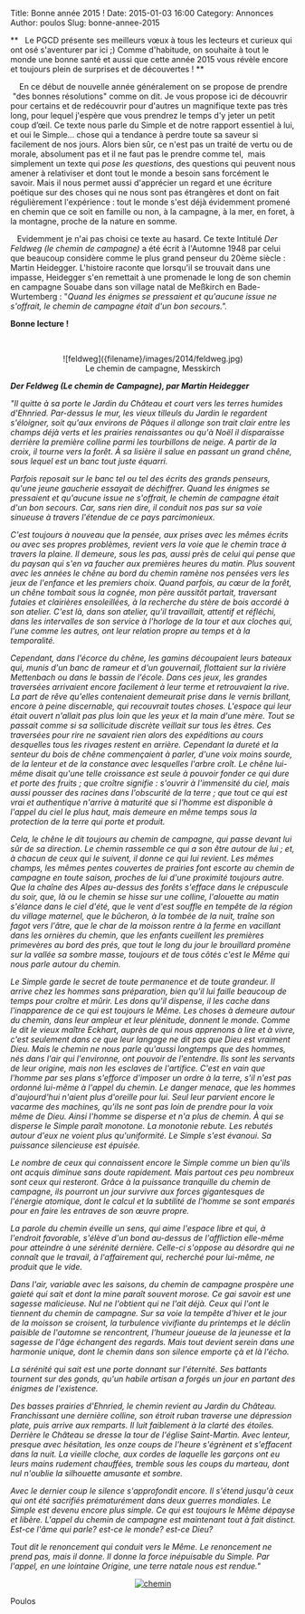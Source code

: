Title: Bonne année 2015 !
Date: 2015-01-03 16:00
Category: Annonces
Author: poulos
Slug: bonne-annee-2015

**   Le PGCD présente ses meilleurs vœux à tous les lecteurs et curieux
qui ont osé s'aventurer par ici ;) Comme d'habitude, on souhaite à tout
le monde une bonne santé et aussi que cette année 2015 vous révèle
encore et toujours plein de surprises et de découvertes ! **

    En ce début de nouvelle année généralement on se propose de
prendre  "des bonnes résolutions" comme on dit. Je vous propose ici de
découvrir pour certains et de redécouvrir pour d'autres un magnifique
texte pas très long, pour lequel j'espère que vous prendrez le temps d'y
jeter un petit coup d’œil. Ce texte nous parle du Simple et de notre
rapport essentiel à lui, et oui le Simple... chose qui a tendance à
perdre toute sa saveur si facilement de nos jours. Alors bien sûr, ce
n'est pas un traité de vertu ou de morale, absolument pas et il ne faut
pas le prendre comme tel,  mais simplement un texte qui *pose les
questions*, des questions qui peuvent nous amener à relativiser et dont
tout le monde a besoin sans forcément le savoir. Mais il nous permet
aussi d'apprécier un regard et une écriture poétique sur des choses qui
ne nous sont pas étrangères et dont on fait régulièrement l'expérience :
tout le monde s'est déjà évidemment promené en chemin que ce soit
en famille ou non, à la campagne, à la mer, en foret, à la montagne,
proche de la nature en somme.

   Evidemment je n'ai pas choisi ce texte au hasard. Ce texte Intitulé
*Der Feldweg (le chemin de campagne)* a été écrit à l'Automne 1948 par
celui que beaucoup considère comme le plus grand penseur du 20ème
siècle : Martin Heidegger. L'histoire raconte que lorsqu'il se trouvait
dans une impasse, Heidegger s'en remettait à une promenade le long de
son chemin en campagne Souabe dans son village natal de Meßkirch
en Bade-Wurtemberg : "*Quand les énigmes se pressaient et qu'aucune
issue ne s'offrait, le chemin de campagne était d'un bon secours.".*

**Bonne lecture !**

 

<center>![feldweg]({filename}/images/2014/feldweg.jpg)</center>
<center>Le chemin de campagne, Messkirch</center>

***Der Feldweg (Le chemin de Campagne), par Martin Heidegger***

*"Il quitte à sa porte le Jardin du Château et court vers les terres
humides d'Ehnried. Par-dessus le mur, les vieux tilleuls du Jardin le
regardent s'éloigner, soit qu'aux environs de Pâques il allonge son
trait clair entre les champs déjà verts et les prairies renaissantes ou
qu'à Noël il disparaisse derrière la première colline parmi les
tourbillons de neige. A partir de la croix, il tourne vers la forêt. À
sa lisière il salue en passant un grand chêne, sous lequel est un banc
tout juste équarri.*

*Parfois reposait sur le banc tel ou tel des écrits des grands penseurs,
qu'une jeune gaucherie essayait de déchiffrer. Quand les énigmes se
pressaient et qu'aucune issue ne s'offrait, le chemin de campagne était
d'un bon secours. Car, sans rien dire, il conduit nos pas sur sa voie
sinueuse à travers l'étendue de ce pays parcimonieux.*

*C'est toujours à nouveau que la pensée, aux prises avec les mêmes
écrits ou avec ses propres problèmes, revient vers la voie que le chemin
trace à travers la plaine. Il demeure, sous les pas, aussi près de celui
qui pense que du paysan qui s'en va faucher aux premières heures du
matin. Plus souvent avec les années le chêne au bord du chemin ramène
nos pensées vers les jeux de l'enfance et les premiers choix. Quand
parfois, au cœur de la forêt, un chêne tombait sous la cognée, mon père
aussitôt partait, traversant futaies et clairières ensoleillées, à la
recherche du stère de bois accordé à son atelier. C'est là, dans son
atelier, qu'il travaillait, attentif et réfléchi, dans les intervalles
de son service à l'horloge de la tour et aux cloches qui, l'une comme
les autres, ont leur relation propre au temps et à la temporalité.*

*Cependant, dans l'écorce du chêne, les gamins découpaient leurs bateaux
qui, munis d'un banc de rameur et d'un gouvernail, flottaient sur la
rivière Mettenbach ou dans le bassin de l'école. Dans ces jeux, les
grandes traversées arrivaient encore facilement à leur terme et
retrouvaient la rive. La part de rêve qu'elles contenaient demeurait
prise dans le vernis brillant, encore à peine discernable, qui
recouvrait toutes choses. L'espace qui leur était ouvert n'allait pas
plus loin que les yeux et la main d'une mère. Tout se passait comme si
sa sollicitude discrète veillait sur tous les êtres. Ces traversées pour
rire ne savaient rien alors des expéditions au cours desquelles tous les
rivages restent en arrière. Cependant la dureté et la senteur du bois de
chêne commençaient à parler, d'une voix moins sourde, de la lenteur et
de la constance avec lesquelles l'arbre croît. Le chêne lui-même disait
qu'une telle croissance est seule à pouvoir fonder ce qui dure et porte
des fruits ; que croître signifie : s'ouvrir à l'immensité du ciel, mais
aussi pousser des racines dans l'obscurité de la terre ; que tout ce qui
est vrai et authentique n'arrive à maturité que si l'homme est
disponible à l'appel du ciel le plus haut, mais demeure en même temps
sous la protection de la terre qui porte et produit.*

*Cela, le chêne le dit toujours au chemin de campagne, qui passe devant
lui sûr de sa direction. Le chemin rassemble ce qui a son être autour de
lui ; et, à chacun de ceux qui le suivent, il donne ce qui lui revient.
Les mêmes champs, les mêmes pentes couvertes de prairies font escorte au
chemin de campagne en toute saison, proches de lui d'une proximité
toujours autre. Que la chaîne des Alpes au-dessus des forêts s'efface
dans le crépuscule du soir, que, là ou le chemin se hisse sur une
colline, l'alouette au matin s'élance dans le ciel d'été, que le vent
d'est souffle en tempête de la région du village maternel, que le
bûcheron, à la tombée de la nuit, traîne son fagot vers l'âtre, que le
char de la moisson rentre à la ferme en vacillant dans les ornières du
chemin, que les enfants cueillent les premières primevères au bord des
prés, que tout le long du jour le brouillard promène sur la vallée sa
sombre masse, toujours et de tous côtés c'est le Même qui nous parle
autour du chemin.*

*Le Simple garde le secret de toute permanence et de toute grandeur. Il
arrive chez les hommes sans préparation, bien qu'il lui faille beaucoup
de temps pour croître et mûrir. Les dons qu'il dispense, il les cache
dans l'inapparence de ce qui est toujours le Même. Les choses à demeure
autour du chemin, dans leur ampleur et leur plénitude, donnent le monde.
Comme le dit le vieux maître Eckhart, auprès de qui nous apprenons à
lire et à vivre, c'est seulement dans ce que leur langage ne dit pas que
Dieu est vraiment Dieu. Mais le chemin ne nous parle qu'aussi longtemps
que des hommes, nés dans l'air qui l'environne, ont pouvoir de
l'entendre. Ils sont les servants de leur origine, mais non les esclaves
de l'artifice. C'est en vain que l'homme par ses plans s'efforce
d'imposer un ordre à la terre, s'il n'est pas ordonné lui-même à l'appel
du chemin. Le danger menace, que les hommes d'aujourd'hui n'aient plus
d'oreille pour lui. Seul leur parvient encore le vacarme des machines,
qu'ils ne sont pas loin de prendre pour la voix même de Dieu. Ainsi
l'homme se disperse et n'a plus de chemin. À qui se disperse le Simple
paraît monotone. La monotonie rebute. Les rebutés autour d'eux ne voient
plus qu'uniformité. Le Simple s'est évanoui. Sa puissance silencieuse
est épuisée.*

*Le nombre de ceux qui connaissent encore le Simple comme un bien qu'ils
ont acquis diminue sans doute rapidement. Mais partout ces peu nombreux
sont ceux qui resteront. Grâce à la puissance tranquille du chemin de
campagne, ils pourront un jour survivre aux forces gigantesques de
l'énergie atomique, dont le calcul et la subtilité de l'homme se sont
emparés pour en faire les entraves de son œuvre propre.*

*La parole du chemin éveille un sens, qui aime l'espace libre et qui, à
l'endroit favorable, s'élève d'un bond au-dessus de l'affliction
elle-même pour atteindre à une sérénité dernière. Celle-ci s'oppose au
désordre qui ne connaît que le travail, à l'affairement qui, recherché
pour lui-même, ne produit que le vide.*

*Dans l'air, variable avec les saisons, du chemin de campagne prospère
une gaieté qui sait et dont la mine paraît souvent morose. Ce gai savoir
est une sagesse malicieuse. Nul ne l'obtient qui ne l'ait déjà. Ceux qui
l'ont le tiennent du chemin de campagne. Sur sa voie la tempête d'hiver
et le jour de la moisson se croisent, la turbulence vivifiante du
printemps et le déclin paisible de l'automne se rencontrent, l'humeur
joueuse de la jeunesse et la sagesse de l'âge échangent des regards.
Mais tout devient serein dans une harmonie unique, dont le chemin dans
son silence emporte çà et là l'écho.*

*La sérénité qui sait est une porte donnant sur l'éternité. Ses battants
tournent sur des gonds, qu'un habile artisan a forgés un jour en partant
des énigmes de l'existence.*

*Des basses prairies d'Ehnried, le chemin revient au Jardin du Château.
Franchissant une dernière colline, son étroit ruban traverse une
dépression plate, puis arrive aux remparts. Il luit faiblement à la
clarté des étoiles. Derrière le Château se dresse la tour de l'église
Saint-Martin. Avec lenteur, presque avec hésitation, les onze coups de
l'heure s'égrènent et s'effacent dans la nuit. La vieille cloche, aux
cordes de laquelle les garçons ont eu leurs mains rudement chauffées,
tremble sous les coups du marteau, dont nul n'oublie la silhouette
amusante et sombre.*

*Avec le dernier coup le silence s'approfondit encore. Il s'étend
jusqu'à ceux qui ont été sacrifiés prématurément dans deux guerres
mondiales. Le Simple est devenu encore plus simple. Ce qui est toujours
le Même dépayse et libère. L'appel du chemin de campagne est maintenant
tout à fait distinct. Est-ce l'âme qui parle? est-ce le monde? est-ce
Dieu?*

*Tout dit le renoncement qui conduit vers le Même. Le renoncement ne
prend pas, mais il donne. Il donne la force inépuisable du Simple. Par
l'appel, en une lointaine Origine, une terre natale nous est rendue."*


[<center>![chemin]({filename}/images/2014/chemin_heidegger_small.jpg)</center>]({filename}/images/2014/chemin_heidegger.jpg)

Poulos